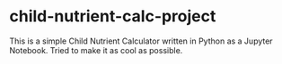 # child-nutrient-calc-project
This is a simple Child Nutrient Calculator written in Python as a Jupyter Notebook. Tried to make it as cool as possible.
